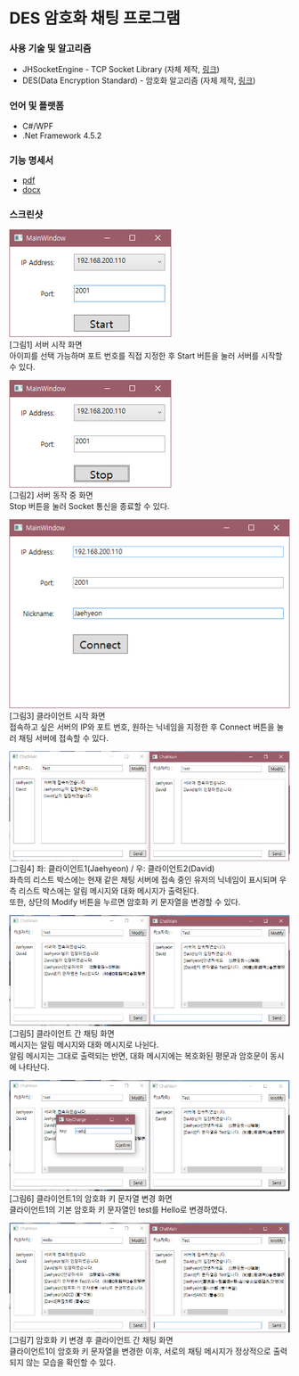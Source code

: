 # DES 암호화 채팅 프로그램  

### 사용 기술 및 알고리즘  
  
* JHSocketEngine - TCP Socket Library (자체 제작, [링크](https://github.com/JaehyeonSK/JHSocketEngine))
* DES(Data Encryption Standard) - 암호화 알고리즘 (자체 제작, [링크](https://github.com/JaehyeonSK/DESAlgorithm))

### 언어 및 플랫폼  
  
* C#/WPF
* .Net Framework 4.5.2

### 기능 명세서  
* [pdf](docs/기능명세.pdf)  
* [docx](docs/기능명세.docx)  

### 스크린샷  
  

![image](images/server-1.png)  
[그림1] 서버 시작 화면  
아이피를 선택 가능하며 포트 번호를 직접 지정한 후 Start 버튼을 눌러 서버를 시작할 수 있다.  

![image](images/server-2.png)  
[그림2] 서버 동작 중 화면  
Stop 버튼을 눌러 Socket 통신을 종료할 수 있다.  

![image](images/client-1.png)  
[그림3] 클라이언트 시작 화면  
접속하고 싶은 서버의 IP와 포트 번호, 원하는 닉네임을 지정한 후 Connect 버튼을 눌러 채팅 서버에 접속할 수 있다.

![image](images/client-2.png)  
[그림4] 좌: 클라이언트1(Jaehyeon) / 우: 클라이언트2(David)  
좌측의 리스트 박스에는 현재 같은 채팅 서버에 접속 중인 유저의 닉네임이 표시되며 우측 리스트 박스에는 알림 메시지와 대화 메시지가 출력된다.  
또한, 상단의 Modify 버튼을 누르면 암호화 키 문자열을 변경할 수 있다.

![image](images/client-3.png)  
[그림5] 클라이언트 간 채팅 화면  
메시지는 알림 메시지와 대화 메시지로 나뉜다.  
알림 메시지는 그대로 출력되는 반면, 대화 메시지에는 복호화된 평문과 암호문이 동시에 나타난다.

![image](images/client-4.png)  
[그림6] 클라이언트1의 암호화 키 문자열 변경 화면  
클라이언트1의 기본 암호화 키 문자열인 test를 Hello로 변경하였다.

![image](images/client-5.png)  
[그림7] 암호화 키 변경 후 클라이언트 간 채팅 화면  
클라이언트1이 암호화 키 문자열을 변경한 이후, 서로의 채팅 메시지가 정상적으로 출력되지 않는 모습을 확인할 수 있다.  

